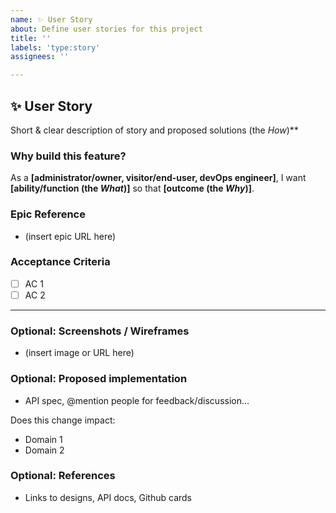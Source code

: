 ```yaml
---
name: ✨ User Story
about: Define user stories for this project
title: ''
labels: 'type:story'
assignees: ''

---
```


## ✨ User Story

Short & clear description of story and proposed solutions (the _How_)\*\*

### Why build this feature?

As a **[administrator/owner, visitor/end-user, devOps engineer]**, I want **[ability/function (the *What*)]** so that **[outcome (the *Why*)]**.

### Epic Reference
- (insert epic URL here)

### Acceptance Criteria
- [ ] AC 1
- [ ] AC 2

---

### Optional: Screenshots / Wireframes

- (insert image or URL here)

### Optional: Proposed implementation

- API spec, @mention people for feedback/discussion...

Does this change impact:
- Domain 1
- Domain 2

### Optional: References

- Links to designs, API docs, Github cards
